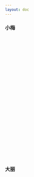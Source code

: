```yaml
---
layout: doc
---
```


<script setup>
import { ref, onMounted } from 'vue';
const chartElMei = ref(null);
const chartElYi = ref(null);
const chartElPeng = ref(null);

const meiData = [
  { "date": "2025/07/15", "weight": 149.20 },
  { "date": "2025/07/16", "weight": 148.20 },
  { "date": "2025/07/17", "weight": 147.90 },
  { "date": "2025/07/18", "weight": 148.40 },
  { "date": "2025/07/19", "weight": 149.00 },
  { "date": "2025/07/20", "weight": 147.70 },
  { "date": "2025/07/31", "weight": 147.60 },
  { "date": "2025/08/01", "weight": 149.40 },
  { "date": "2025/08/05", "weight": 150.20 },
  { "date": "2025/08/06", "weight": 150.20 },
  { "date": "2025/08/07", "weight": 149.40 },
  { "date": "2025/08/08", "weight": 150.00 },
  { "date": "2025/08/10", "weight": 149.80 },
  { "date": "2025/08/11", "weight": 150.40 },
  { "date": "2025/08/12", "weight": 149.00 },
  { "date": "2025/08/13", "weight": 149.40 }
]

const yiData = [
  { "date": "2025/07/15", "weight": 118.20 },
  { "date": "2025/07/16", "weight": 118.20 },
  { "date": "2025/07/17", "weight": 118.60 },
  { "date": "2025/07/18", "weight": 118.40 },
  { "date": "2025/07/19", "weight": 118.00 },
  { "date": "2025/07/20", "weight": 123.50 },
  { "date": "2025/07/28", "weight": 128.00 },
  { "date": "2025/07/29", "weight": 126.40 },  // 原数据本就是斤，直接保留
  { "date": "2025/07/30", "weight": 122.60 },  // 原数据本就是斤，直接保留
  { "date": "2025/07/31", "weight": 123.20 },  // 原数据本就是斤，直接保留
  { "date": "2025/08/01", "weight": 122.00 },  // 原数据本就是斤，直接保留
  { "date": "2025/08/02", "weight": 121.70 },  // 原数据本就是斤，直接保留
  { "date": "2025/08/03", "weight": 121.50 },  // 原数据本就是斤，直接保留
  { "date": "2025/08/04", "weight": 120.90 },  // 原数据本就是斤，直接保留
  { "date": "2025/08/05", "weight": 120.70 },  // 原数据本就是斤，直接保留
  { "date": "2025/08/06", "weight": 121.40 },  // 原数据本就是斤，直接保留
  { "date": "2025/08/07", "weight": 120.80 },  // 原数据本就是斤，直接保留
  { "date": "2025/08/08", "weight": 120.60 },  // 原数据本就是斤，直接保留
  { "date": "2025/08/09", "weight": 120.80 },  // 原数据本就是斤，直接保留
  { "date": "2025/08/10", "weight": 121.60 },  // 原数据本就是斤，直接保留
  { "date": "2025/08/11", "weight": 120.90 },  // 原数据本就是斤，直接保留
  { "date": "2025/08/12", "weight": 121.10 }   // 原数据本就是斤，直接保留
]

onMounted(async () => {
  const echarts = await import('echarts');
  const chart = echarts.init(chartElMei.value);
  const chart1 = echarts.init(chartElYi.value);
  chart.setOption({
    xAxis: { type: 'category', data: meiData.map(it => it.date)},
    yAxis: { type: 'value' },
    series: [{ data: meiData.map(it => it.weight), type: 'line' }]
  });
  chart1.setOption({
    xAxis: { type: 'category', data: yiData.map(it => it.date)},
    yAxis: { type: 'value' },
    series: [{ data: yiData.map(it => it.weight), type: 'line' }]
  });
});
</script>

### 小梅
<div ref="chartElMei" style="height: 400px;"></div>

### 大丽
<div ref="chartElYi" style="height: 400px;"></div>
<div ref="chartElPeng" style="height: 400px;"></div>